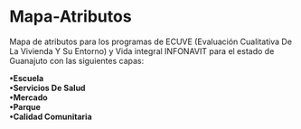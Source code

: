 # Mapa-Atributos

<p>Mapa de atributos para los programas de ECUVE (Evaluación Cualitativa De La Vivienda Y Su Entorno) y Vida integral INFONAVIT para el estado de Guanajuto con las siguientes capas:</p>
<b>•Escuela</br>
<b>•Servicios De Salud</br>
<b>•Mercado</br>
<b>•Parque</br>
<b>•Calidad Comunitaria</br>
  
